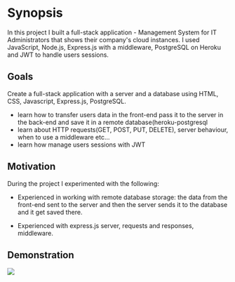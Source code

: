 # Synopsis

In this project I built a full-stack application - Management System for IT Administrators that shows their company's cloud instances.
I used JavaScript, Node.js, Express.js with a middleware, PostgreSQL on Heroku and JWT to handle users sessions.

## Goals

Create a full-stack application with a server and a database using HTML, CSS, Javascript, Express.js, PostgreSQL.
- learn how to transfer users data in the front-end pass it to the server in the back-end and save it in a remote database(heroku-postgresql
- learn about HTTP requests(GET, POST, PUT, DELETE), server behaviour, when to use a middleware etc...
- learn how manage users sessions with JWT

## Motivation

During the project I experimented with the following:

- Experienced in working with remote database storage: the data from the front-end sent to the server and then the server sends it to the database and it get saved there.

- Experienced with express.js server, requests and responses, middleware.

## Demonstration 

<a href="https://www.loom.com/embed/f7294c49890e492a86f51121d3ad4b85">
    <img style="max-width:300px;" src="https://cdn.loom.com/sessions/thumbnails/f7294c49890e492a86f51121d3ad4b85-with-play.gif">
  </a>
